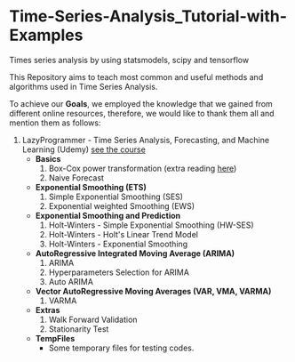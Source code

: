 # Time-Series-Analysis_Tutorial-with-Examples
Times series analysis by using statsmodels, scipy and tensorflow

This Repository aims to teach most common and useful methods and algorithms used in Time Series Analysis.


To achieve our **Goals**, we employed the knowledge that we gained from different online resources, therefore, we would like to thank them all and mention them as follows:
1. LazyProgrammer - Time Series Analysis, Forecasting, and Machine Learning (Udemy) [see the course](https://www.udemy.com/share/104I9M3@hh4fQRKXj2j5JhjmQwdnTHJIPmTzd2JGLjX-sm8bRWolmpJLpFW62EDA7C-dXkWx/)
    - **Basics**
        1. Box-Cox power transformation (extra reading [here](https://arxiv.org/ftp/arxiv/papers/1401/1401.3812.pdf))
        2. Naive Forecast
    - **Exponential Smoothing (ETS)**
        1. Simple Exponential Smoothing (SES)
        2. Exponential weighted Smoothing (EWS)
    - **Exponential Smoothing and Prediction**
        1. Holt-Winters - Simple Exponential Smoothing (HW-SES)
        2. Holt-Winters - Holt's Linear Trend Model
        3. Holt-Winters - Exponential Smoothing
    - **AutoRegressive Integrated Moving Average (ARIMA)**
        1. ARIMA
        2. Hyperparameters Selection for ARIMA
        3. Auto ARIMA
    - **Vector AutoRegressive Moving Averages (VAR, VMA, VARMA)**
        1. VARMA
    - **Extras**
        1. Walk Forward Validation
        2. Stationarity Test
    - **TempFiles**
        * Some temporary files for testing codes.